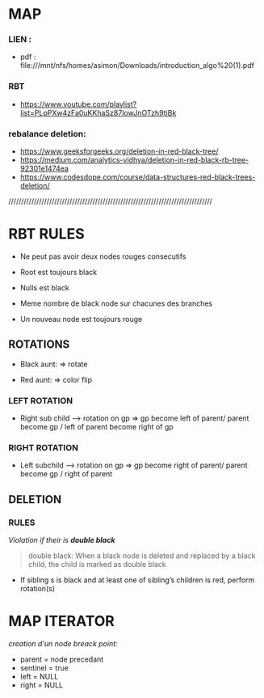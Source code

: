 # MAP

### LIEN :
	
* pdf : file:///mnt/nfs/homes/asimon/Downloads/introduction_algo%20(1).pdf

### RBT 
* https://www.youtube.com/playlist?list=PLpPXw4zFa0uKKhaSz87IowJnOTzh9tiBk

### rebalance deletion:
* https://www.geeksforgeeks.org/deletion-in-red-black-tree/
* https://medium.com/analytics-vidhya/deletion-in-red-black-rb-tree-92301e1474ea
* https://www.codesdope.com/course/data-structures-red-black-trees-deletion/



////////////////////////////////////////////////////////////////////////////////


# RBT RULES

* Ne peut pas avoir deux nodes rouges consecutifs

* Root est toujours black

* Nulls est black

* Meme nombre de black node sur chacunes des branches

* Un nouveau node est toujours rouge

## ROTATIONS

* Black aunt: => rotate

* Red aunt: => color flip

### LEFT ROTATION

* Right sub child --> rotation on gp
	=> gp become left of parent/ parent become gp / left of parent become right of gp

### RIGHT ROTATION

* Left subchild --> rotation on gp
	=> gp become right of parent/ parent become gp / right of parent 


## DELETION

### RULES

_Violation if their is **double black**_ 
> double black:  When a black node is deleted and replaced by a black child, the child is marked as double black

* If sibling s is black and at least one of sibling’s children is red, perform rotation(s)

# MAP ITERATOR

_creation d'un node breack point:_
* parent = node precedant
* sentinel = true
* left = NULL
* right = NULL